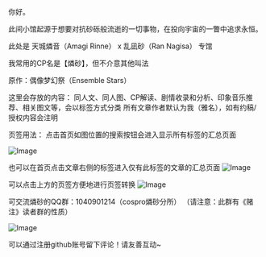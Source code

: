 你好。

此间小馆起源于想要对抗砂砾般流逝的一切事物，在投向宇宙的一瞥中追求永恒。

此处是 天城燐音（Amagi Rinne） x 乱凪砂（Ran Nagisa） 专馆

我常用的CP名是【燐砂】，但不介意其他叫法

原作：偶像梦幻祭（Ensemble Stars）

这里会存放的内容：
同人文、同人图、CP解读、剧情收录和分析、印象音乐推荐、相关图文等，会以标签方式分类
所有文章作者默认为我（雅名），如有约稿/授权内容会注明

页签用法：
点击首页如图位置的搜索按钮会进入显示所有标签的汇总页面

![Image](https://github.com/user-attachments/assets/d9064ad0-6176-4acc-8f5f-62ff27c8063d)

也可以在首页点击文章右侧的标签进入仅有此标签的文章的汇总页面
![Image](https://github.com/user-attachments/assets/54cfb4f3-3c5e-4a57-8a10-04625ecd48d4)

可以点击上方的页签方便地进行页签转换
![Image](https://github.com/user-attachments/assets/f8a82855-5291-4418-b315-78eedd3092ba)

可交流燐砂的QQ群：1040901214（cospro燐砂分所）
（请注意：此群有《赌注》读者群的性质）

![Image](https://github.com/user-attachments/assets/50c73773-1495-48e2-b6b2-ea2230b158ad)



可以通过注册github账号留下评论！请友善互动~